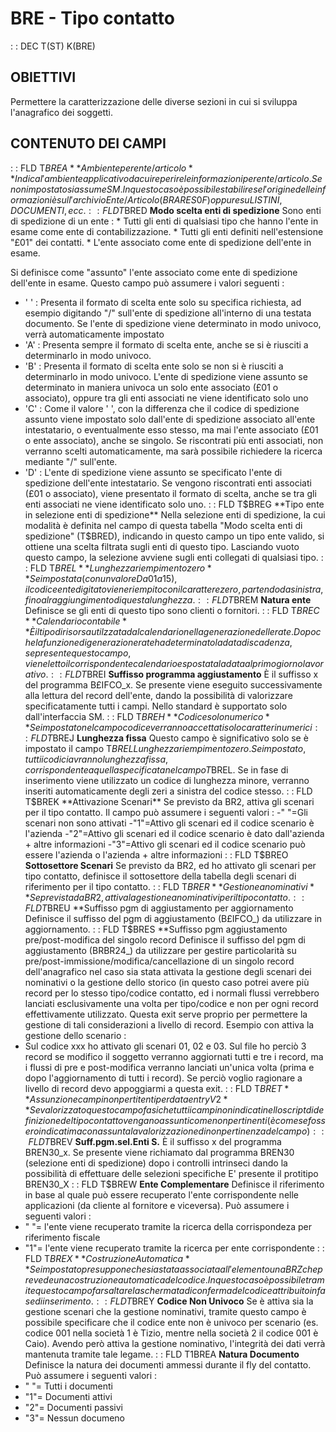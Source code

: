 # BRE - Tipo contatto
 :  : DEC T(ST) K(BRE)
## OBIETTIVI
Permettere la caratterizzazione delle diverse sezioni in cui si sviluppa l'anagrafico dei soggetti.
## CONTENUTO DEI CAMPI
 :  : FLD T$BREA **Ambiente per ente/articolo**
Indica l'ambiente applicativo da cui reperire le informazioni per ente/articolo. Se non impostato si assume SM. In questo caso è possibile stabilire se l'origine delle informazioni è sull'archivio Ente/Articolo (BRARES0F) oppure su LISTINI, DOCUMENTI, ecc.
 :  : FLD T$BRED **Modo scelta enti di spedizione**
Sono enti di spedizione di un ente : 
 \*     Tutti gli enti di qualsiasi tipo che hanno l'ente in esame come ente di contabilizzazione.
 \*     Tutti gli enti definiti nell'estensione "£01" dei contatti.
 \*     L'ente associato come ente di spedizione dell'ente in esame.

Si definisce come "assunto" l'ente associato come ente di spedizione dell'ente in esame.
Questo campo può assumere i valori seguenti : 
- ' '  :  Presenta il formato di scelta ente solo su specifica richiesta, ad esempio digitando "/" sull'ente di spedizione all'interno di una testata  documento. Se l'ente di spedizione viene determinato in modo univoco, verrà automaticamente impostato
- 'A'  :  Presenta sempre il formato di scelta ente, anche se si è riusciti a determinarlo in modo univoco.
- 'B'  :  Presenta il formato di scelta ente solo se non si è riusciti a determinarlo in modo univoco. L'ente di spedizione viene assunto se determinato in maniera univoca un solo ente associato (£01 o associato), oppure tra gli enti associati ne viene identificato solo uno
- 'C'  :  Come il valore ' ', con la differenza che il codice di spedizione assunto viene impostato solo dall'ente di spedizione associato all'ente intestatario, o eventualmente esso stesso, ma mai l'ente associato (£01 o ente associato), anche se singolo.
Se riscontrati più enti associati, non verranno scelti automaticamente, ma sarà possibile richiedere la ricerca mediante "/" sull'ente.
- 'D'  :  L'ente di spedizione viene assunto se specificato l'ente di spedizione dell'ente intestatario. Se vengono riscontrati enti associati (£01 o associato), viene presentato il formato di scelta, anche se tra gli enti associati ne viene identificato solo uno.
 :  : FLD T$BREG **Tipo ente in selezione enti di spedizione**
Nella selezione enti di spedizione, la cui modalità è definita nel campo di questa tabella "Modo scelta enti di spedizione" (T$BRED), indicando in questo campo un tipo ente valido, si ottiene una scelta filtrata sugli enti di questo tipo.
Lasciando vuoto questo campo, la selezione avviene sugli enti collegati di qualsiasi tipo.
 :  : FLD T$BREL **Lunghezza riempimento zero**
Se impostata (con un valore Da 01 a 15), il codice ente digitato viene riempito con il carattere zero, partendo da sinistra, fino al raggiungimento di questa lunghezza.
 :  : FLD T$BREM **Natura ente**
Definisce se gli enti di questo tipo sono clienti o fornitori.
 :  : FLD T$BREC **Calendario contabile**
È il tipo di risorsa utilzzata dal calendario nella generazione delle rate. Dopo che la funzione di generazione rate ha determinato la data di scadenza, se presente questo campo, viene letto il corrispondente calendario e spostata la data al primo giorno lavorativo.
 :  : FLD T$BREI **Suffisso programma aggiustamento**
È il suffisso x del programma B£IFCO_x. Se presente viene eseguito successivamente alla lettura del record dell'ente, dando la possibilità di valorizzare specificatamente tutti i campi. Nello standard è supportato solo dall'interfaccia SM.
 :  : FLD T$BREH **Codice solo numerico**
Se impostato nel campo codice verranno accettati solo caratteri numerici
 :  : FLD T$BREJ **Lunghezza fissa**
Questo campo è significativo solo se è impostato il campo T$BREL Lunghezza riempimento zero.
Se impostato, tutti i codici avranno lunghezza fissa, corrispondente a quella specificata nel campo T$BREL.
Se in fase di inserimento viene utilizzato un codice di lunghezza minore, verranno inseriti automaticamente degli zeri a sinistra del codice stesso.
 :  : FLD T$BREK **Attivazione Scenari**
Se previsto da BR2, attiva gli scenari per il tipo contatto. Il campo può assumere i seguenti valori : 
-" "=Gli scenari non sono attivati
-"1"=Attivo gli scenari ed il codice scenario è l'azienda
-"2"=Attivo gli scenari ed il codice scenario è dato dall'azienda + altre informazioni
-"3"=Attivo gli scenari ed il codice scenario può essere l'azienda o l'azienda + altre informazioni
 :  : FLD T$BREO **Sottosettore Scenari**
Se previsto da BR2, ed ho attivato gli scenari per tipo contatto, definisce il sottosettore della tabella
degli scenari di riferimento per il tipo contatto.
 :  : FLD T$BRER **Gestione a nominativi**
Se prevista da BR2, attiva la gestione a nominativi per il tipo contatto.
 :  : FLD T$BREU **Suffisso pgm di aggiustamento per aggiornamento
Definisce il suffisso del pgm di aggiustamento (B£IFCO_) da utilizzare in aggiornamento.
 :  : FLD T$BRES **Suffisso pgm aggiustamento pre/post-modifica del singolo record
Definisce il suffisso del pgm di aggiustamento (BRBR24_) da utilizzare per gestire particolarità
su pre/post-immissione/modifica/cancellazione di un singolo record dell'anagrafico nel caso sia
stata attivata la gestione degli scenari dei nominativi o la gestione dello storico (in questo
caso potrei avere più record per lo stesso tipo/codice contatto, ed i normali flussi verrebbero
lanciati esclusivamente una volta per tipo/codice e non per ogni record effettivamente utilizzato.
Questa exit serve proprio per permettere la gestione di tali considerazioni a livello di record.
Esempio con attiva la gestione dello scenario : 
- Sul codice xxx ho attivato gli scenari 01, 02 e 03. Sul file ho perciò 3 record se modifico il soggetto verranno   aggiornati tutti e tre i record, ma i flussi di pre e post-modifica verranno lanciati un'unica volta (prima e dopo   l'aggiornamento di tutti i record). Se perciò voglio ragionare a livello di record devo appoggiarmi a questa exit.
 :  : FLD T$BRET **Assunzione campi non pertitenti per data entry V2**
Se valorizzato questo campo fa si che tutti i campi non indicati nello script di definizione del tipo contatto vengano assunti come non pertinenti (è come se fossero indicati ma con assunta la valorizzazione di non pertinenza del campo)
 :  : FLD T$BREV **Suff.pgm.sel.Enti S.**
È il suffisso x del programma BREN30_x. Se presente viene richiamato dal programma BREN30 (selezione enti di spedizione) dopo i controlli intrinseci dando la possibilità di effettuare delle selezioni specifiche
E' presente il protitipo BREN30_X
 :  : FLD T$BREW **Ente Complementare**
Definisce il riferimento in base al quale può essere recuperato l'ente corrispondente nelle applicazioni (da cliente al fornitore e viceversa). Può assumere i seguenti valori : 
- " "= l'ente viene recuperato tramite la ricerca della corrispondeza per riferimento fiscale
- "1"= l'ente viene recuperato tramite la ricerca per ente corrispondente
 :  : FLD T$BREX **Costruzione Automatica**
Se impostato presuppone che sia stata associata all'elemento una BRZ che prevede una costruzione automatica del codice. In questo caso è possibile tramite questo campo far saltare la schermata di conferma del codice attribuito in fase di inserimento.
 :  : FLD T$BREY **Codice Non Univoco**
Se è attiva sia la gestione scenari che la gestione nominativi, tramite questo campo è possibile specificare che il codice ente non è univoco per scenario (es. codice 001 nella società 1 è Tizio, mentre nella società 2 il codice 001 è Caio). Avendo però attiva la gestione nominativo, l'integrità dei dati verrà mantenuta tramite tale legame.
 :  : FLD T1BREA **Natura Documento**
Definisce la natura dei documenti ammessi durante il fly del contatto.
Può assumere i seguenti valori : 
- " "= Tutti i documenti
- "1"= Documenti attivi
- "2"= Documenti passivi
- "3"= Nessun documeno
